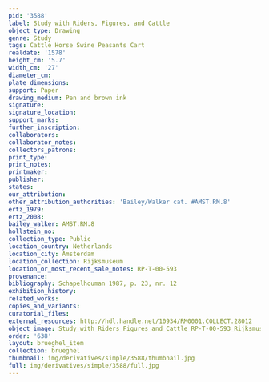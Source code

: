 ```yaml
---
pid: '3588'
label: Study with Riders, Figures, and Cattle
object_type: Drawing
genre: Study
tags: Cattle Horse Swine Peasants Cart
realdate: '1578'
height_cm: '5.7'
width_cm: '27'
diameter_cm: 
plate_dimensions: 
support: Paper
drawing_medium: Pen and brown ink
signature: 
signature_location: 
support_marks: 
further_inscription: 
collaborators: 
collaborator_notes: 
collectors_patrons: 
print_type: 
print_notes: 
printmaker: 
publisher: 
states: 
our_attribution: 
other_attribution_authorities: 'Bailey/Walker cat. #AMST.RM.8'
ertz_1979: 
ertz_2008: 
bailey_walker: AMST.RM.8
hollstein_no: 
collection_type: Public
location_country: Netherlands
location_city: Amsterdam
location_collection: Rijksmuseum
location_or_most_recent_sale_notes: RP-T-00-593
provenance: 
bibliography: Schapelhouman 1987, p. 23, nr. 12
exhibition_history: 
related_works: 
copies_and_variants: 
curatorial_files: 
external_resources: http://hdl.handle.net/10934/RM0001.COLLECT.28012
object_image: Study_with_Riders_Figures_and_Cattle_RP-T-00-593_Rijksmuseum.jpg
order: '638'
layout: brueghel_item
collection: brueghel
thumbnail: img/derivatives/simple/3588/thumbnail.jpg
full: img/derivatives/simple/3588/full.jpg
---
```

